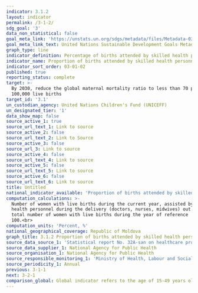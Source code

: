 ```yaml
---
indicator: 3.1.2
layout: indicator
permalink: /3-1-2/
sdg_goal: '3'
data_non_statistical: false
goal_meta_link: 'https://unstats.un.org/sdgs/metadata/files/Metadata-03-01-02.pdf'
goal_meta_link_text: United Nations Sustainable Development Goals Metadata (PDF 374 KB)
graph_type: line
indicator_definition: Percentage of births attended by skilled health personnel
indicator_name: Proportion of births attended by skilled health personnel
indicator_sort_order: 03-01-02
published: true
reporting_status: complete
target: >-
  By 2030, reduce the global maternal mortality ratio to less than 70 per
  100,000 live births
target_id: '3.1'
un_custodian_agency: United Nations Children's Fund (UNICEFF)
un_designated_tier: '1'
data_show_map: false
source_active_1: true
source_url_text_1: Link to source
source_active_2: false
source_url_text_2: Link to Source
source_active_3: false
source_url_3: Link to source
source_active_4: false
source_url_text_4: Link to source
source_active_5: false
source_url_text_5: Link to source
source_active_6: false
source_url_text_6: Link to source
title: Untitled
national_indicator_available: 'Proportion of births attended by skilled health personnel, %'
computation_calculations: >-
  Number of women with live births during the current year, assisted by skilled
  health personnel during the delivery (doctors, nurses, midwives) out of the
  total number of women with live births during the year of reference  *
  100.<br>
computation_units: 'Percent, %'
national_geographical_coverage: Republic of Moldova
graph_title: 3.1.2 Proportion of births attended by skilled health personnel
source_data_source_1: 'Statistical report No. 32A-san on healthcare provided to pregnant women '
source_data_supplier_1: National Agency for Public Health
source_organisation_1: National Agency for Public Health
source_responsible_monitoring_1: 'Ministry of Health, Labour and Social Protection'
source_periodicity_1: Annual
previous: 3-1-1
next: 3-2-1
comparison_global: Global indicator refers to the age of 15-49 years old.
---
```

